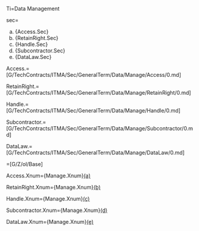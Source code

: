 Ti=Data Management

sec=<ol type="a" class="secs-and"><li>{Access.Sec}<li>{RetainRight.Sec}<li>{Handle.Sec}<li>{Subcontractor.Sec}<li>{DataLaw.Sec}</ol>

Access.=[G/TechContracts/ITMA/Sec/GeneralTerm/Data/Manage/Access/0.md]

RetainRight.=[G/TechContracts/ITMA/Sec/GeneralTerm/Data/Manage/RetainRight/0.md]

Handle.=[G/TechContracts/ITMA/Sec/GeneralTerm/Data/Manage/Handle/0.md]

Subcontractor.=[G/TechContracts/ITMA/Sec/GeneralTerm/Data/Manage/Subcontractor/0.md]

DataLaw.=[G/TechContracts/ITMA/Sec/GeneralTerm/Data/Manage/DataLaw/0.md]

=[G/Z/ol/Base]

Access.Xnum={Manage.Xnum}<a href="#GeneralTerm.Data.Manage.Access.Sec" class="xref">(a)</a>

RetainRight.Xnum={Manage.Xnum}<a href="#GeneralTerm.Data.Manage.RetainRight.Sec" class="xref">(b)</a>

Handle.Xnum={Manage.Xnum}<a href="#GeneralTerm.Data.Manage.Handle.Sec" class="xref">(c)</a>

Subcontractor.Xnum={Manage.Xnum}<a href="#GeneralTerm.Data.Manage.Subcontractor.Sec" class="xref">(d)</a>

DataLaw.Xnum={Manage.Xnum}<a href="#GeneralTerm.Data.Manage.DataLaw.Sec" class="xref">(e)</a>
